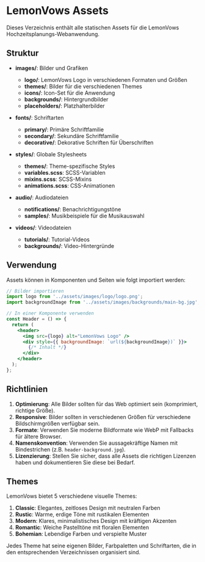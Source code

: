 # LemonVows Assets

Dieses Verzeichnis enthält alle statischen Assets für die LemonVows Hochzeitsplanungs-Webanwendung.

## Struktur

- **images/**: Bilder und Grafiken
  - **logo/**: LemonVows Logo in verschiedenen Formaten und Größen
  - **themes/**: Bilder für die verschiedenen Themes
  - **icons/**: Icon-Set für die Anwendung
  - **backgrounds/**: Hintergrundbilder
  - **placeholders/**: Platzhalterbilder

- **fonts/**: Schriftarten
  - **primary/**: Primäre Schriftfamilie
  - **secondary/**: Sekundäre Schriftfamilie
  - **decorative/**: Dekorative Schriften für Überschriften

- **styles/**: Globale Stylesheets
  - **themes/**: Theme-spezifische Styles
  - **variables.scss**: SCSS-Variablen
  - **mixins.scss**: SCSS-Mixins
  - **animations.scss**: CSS-Animationen

- **audio/**: Audiodateien
  - **notifications/**: Benachrichtigungstöne
  - **samples/**: Musikbeispiele für die Musikauswahl

- **videos/**: Videodateien
  - **tutorials/**: Tutorial-Videos
  - **backgrounds/**: Video-Hintergründe

## Verwendung

Assets können in Komponenten und Seiten wie folgt importiert werden:

```jsx
// Bilder importieren
import logo from '../assets/images/logo/logo.png';
import backgroundImage from '../assets/images/backgrounds/main-bg.jpg';

// In einer Komponente verwenden
const Header = () => {
  return (
    <header>
      <img src={logo} alt="LemonVows Logo" />
      <div style={{ backgroundImage: `url(${backgroundImage})` }}>
        {/* Inhalt */}
      </div>
    </header>
  );
};
```

## Richtlinien

1. **Optimierung**: Alle Bilder sollten für das Web optimiert sein (komprimiert, richtige Größe).
2. **Responsive**: Bilder sollten in verschiedenen Größen für verschiedene Bildschirmgrößen verfügbar sein.
3. **Formate**: Verwenden Sie moderne Bildformate wie WebP mit Fallbacks für ältere Browser.
4. **Namenskonvention**: Verwenden Sie aussagekräftige Namen mit Bindestrichen (z.B. `header-background.jpg`).
5. **Lizenzierung**: Stellen Sie sicher, dass alle Assets die richtigen Lizenzen haben und dokumentieren Sie diese bei Bedarf.

## Themes

LemonVows bietet 5 verschiedene visuelle Themes:

1. **Classic**: Elegantes, zeitloses Design mit neutralen Farben
2. **Rustic**: Warme, erdige Töne mit rustikalen Elementen
3. **Modern**: Klares, minimalistisches Design mit kräftigen Akzenten
4. **Romantic**: Weiche Pastelltöne mit floralen Elementen
5. **Bohemian**: Lebendige Farben und verspielte Muster

Jedes Theme hat seine eigenen Bilder, Farbpaletten und Schriftarten, die in den entsprechenden Verzeichnissen organisiert sind.
